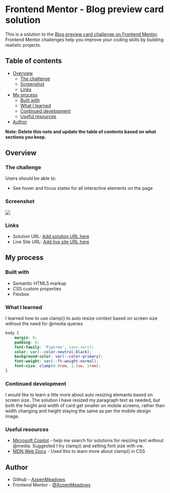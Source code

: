 # Frontend Mentor - Blog preview card solution

This is a solution to the [Blog preview card challenge on Frontend Mentor](https://www.frontendmentor.io/challenges/blog-preview-card-ckPaj01IcS). Frontend Mentor challenges help you improve your coding skills by building realistic projects. 

## Table of contents

- [Overview](#overview)
  - [The challenge](#the-challenge)
  - [Screenshot](#screenshot)
  - [Links](#links)
- [My process](#my-process)
  - [Built with](#built-with)
  - [What I learned](#what-i-learned)
  - [Continued development](#continued-development)
  - [Useful resources](#useful-resources)
- [Author](#author)

**Note: Delete this note and update the table of contents based on what sections you keep.**

## Overview

### The challenge

Users should be able to:

- See hover and focus states for all interactive elements on the page

### Screenshot

![](./screenshot.png)

### Links

- Solution URL: [Add solution URL here](https://your-solution-url.com)
- Live Site URL: [Add live site URL here](https://azpenmeadows.github.io/fm-blog-preview-card/)

## My process

### Built with

- Semantic HTML5 markup
- CSS custom properties
- Flexbox

### What I learned

I learned how to use clamp() to auto resize context based on screen size without the need for @media queries


```css
body {
    margin: 0;
    padding: 0;
    font-family: 'Figtree', sans-serif;
    color: var(--color-neutral-black);
    background-color: var(--color-primary);
    font-weight: var(--ft-weight-normal);
    font-size: clamp(0.8rem, 1.5vw, 1rem);
}
```

### Continued development

I would like to learn a litte more about auto resizing elemants based on screen size. The solution I have resized my paragraph text as needed, but both the height and width of card get smaller on mobile screens, rather than width changing and height staying the same as per the mobile design image.

### Useful resources

- [Microsoft Copilot](bing.com) - help me search for solutions for resizing text without @media. Suggested I try clamp() and setting font size with vw.
- [MDN Web Docs]([https://www.example.com](https://developer.mozilla.org/en-US/docs/Web/CSS/clamp)) - Used this to learn more about clamp() in CSS

## Author

- Github - [AzpenMeadows]([https://www.your-site.com](https://github.com/AzpenMeadows))
- Frontend Mentor - [@AzpenMeadows](https://www.frontendmentor.io/profile/AzpenMeadows)
